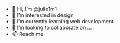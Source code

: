 - 👋 Hi, I’m @julie1m1
- 👀 I’m interested in design
- 🌱 I’m currently learning web development
- 💞️ I’m looking to collaborate on ...
- 📫 Reach me 

<!---
julie1m1/julie1m1 is a ✨ special ✨ repository because its `README.md` (this file) appears on your GitHub profile.
You can click the Preview link to take a look at your changes.
--->
